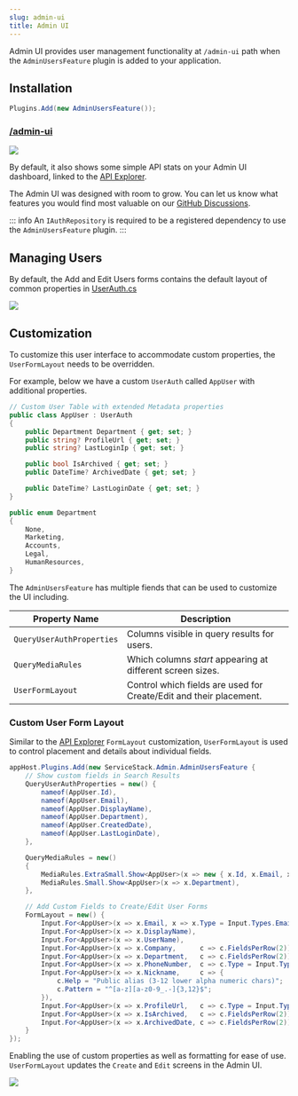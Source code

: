 ```yaml
---
slug: admin-ui
title: Admin UI
---
```


Admin UI provides user management functionality at `/admin-ui` path when the `AdminUsersFeature` plugin is added to your application.

## Installation

```csharp
Plugins.Add(new AdminUsersFeature());
```

<a href="https://blazor-wasm-api.jamstacks.net/admin-ui">
    <h3 class="text-center font-medium text-3xl mb-3">/admin-ui</h3>
    <div class="block p-4 rounded shadow hover:shadow-lg">
        <img src="/images/admin-ui/dashboard.png">
    </div>
</a>

By default, it also shows some simple API stats on your Admin UI dashboard, linked to the [API Explorer](./api-explorer.md).

The Admin UI was designed with room to grow. You can let us know what features you would find most valuable on our [GitHub Discussions](https://github.com/ServiceStack/Discuss/discussions/2).

::: info
An `IAuthRepository` is required to be a registered dependency to use the `AdminUsersFeature` plugin.
:::

## Managing Users

By default, the Add and Edit Users forms contains the default layout of common properties in [UserAuth.cs](https://github.com/ServiceStack/ServiceStack/blob/master/src/ServiceStack/Auth/UserAuth.cs)

<div class="flex justify-center py-8">
    <a href="https://blazor-wasm-api.jamstacks.net/admin-ui/users?edit=2">
        <img src="/images/admin-ui/users-edit-default.png" style="max-width:800px;">
    </a>
</div>

## Customization

To customize this user interface to accommodate custom properties, the `UserFormLayout` needs to be overridden.

For example, below we have a custom `UserAuth` called `AppUser` with additional properties.

```csharp
// Custom User Table with extended Metadata properties
public class AppUser : UserAuth
{
    public Department Department { get; set; }
    public string? ProfileUrl { get; set; }
    public string? LastLoginIp { get; set; }

    public bool IsArchived { get; set; }
    public DateTime? ArchivedDate { get; set; }

    public DateTime? LastLoginDate { get; set; }
}

public enum Department
{
    None,
    Marketing,
    Accounts,
    Legal,
    HumanResources,
}
```

The `AdminUsersFeature` has multiple fiends that can be used to customize the UI including.

| Property Name             | Description                                                        |
|---------------------------|--------------------------------------------------------------------|
| `QueryUserAuthProperties` | Columns visible in query results for users.                        |
| `QueryMediaRules`         | Which columns *start* appearing at different screen sizes.         |
| `UserFormLayout`          | Control which fields are used for Create/Edit and their placement. |

### Custom User Form Layout

Similar to the [API Explorer](./api-explorer.md#formlayout) `FormLayout` customization, `UserFormLayout` is used to control placement and details about individual fields.

```csharp
appHost.Plugins.Add(new ServiceStack.Admin.AdminUsersFeature {
    // Show custom fields in Search Results
    QueryUserAuthProperties = new() {
        nameof(AppUser.Id),
        nameof(AppUser.Email),
        nameof(AppUser.DisplayName),
        nameof(AppUser.Department),
        nameof(AppUser.CreatedDate),
        nameof(AppUser.LastLoginDate),
    },

    QueryMediaRules = new()
    {
        MediaRules.ExtraSmall.Show<AppUser>(x => new { x.Id, x.Email, x.DisplayName }),
        MediaRules.Small.Show<AppUser>(x => x.Department),
    },

    // Add Custom Fields to Create/Edit User Forms
    FormLayout = new() {
        Input.For<AppUser>(x => x.Email, x => x.Type = Input.Types.Email),
        Input.For<AppUser>(x => x.DisplayName),
        Input.For<AppUser>(x => x.UserName),
        Input.For<AppUser>(x => x.Company,      c => c.FieldsPerRow(2)),
        Input.For<AppUser>(x => x.Department,   c => c.FieldsPerRow(2)),
        Input.For<AppUser>(x => x.PhoneNumber,  c => c.Type = Input.Types.Tel),
        Input.For<AppUser>(x => x.Nickname,     c => {
            c.Help = "Public alias (3-12 lower alpha numeric chars)";
            c.Pattern = "^[a-z][a-z0-9_.-]{3,12}$";
        }),
        Input.For<AppUser>(x => x.ProfileUrl,   c => c.Type = Input.Types.Url),
        Input.For<AppUser>(x => x.IsArchived,   c => c.FieldsPerRow(2)),
        Input.For<AppUser>(x => x.ArchivedDate, c => c.FieldsPerRow(2)),
    }
});
```

Enabling the use of custom properties as well as formatting for ease of use. `UserFormLayout` updates the `Create` and `Edit` screens in the Admin UI.

<div class="flex justify-center py-8">
    <a href="https://blazor-wasm-api.jamstacks.net/admin-ui/users?edit=2">
        <img src="/images/admin-ui/users-edit-custom.png" style="max-width:800px;">
    </a>
</div>
